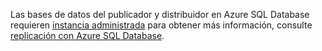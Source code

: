 Las bases de datos del publicador y distribuidor en Azure SQL Database requieren [instancia administrada](http://docs.microsoft.com/azure/sql-database/sql-database-managed-instance) para obtener más información, consulte [replicación con Azure SQL Database](http://docs.microsoft.com/sql/relational-databases/replication/replication-to-sql-database).